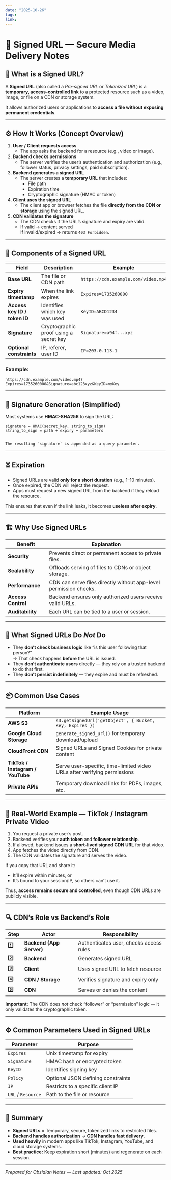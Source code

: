 ```yaml
---
date: "2025-10-26"
tags: 
link:
---
```


# 🔐 Signed URL — Secure Media Delivery Notes

## 📘 What is a Signed URL?

A **Signed URL** (also called a *Pre-signed URL* or *Tokenized URL*) is a **temporary, access-controlled link** to a protected resource such as a video, image, or file on a CDN or storage system.

It allows authorized users or applications to **access a file without exposing permanent credentials**.

---

## ⚙️ How It Works (Concept Overview)

1. **User / Client requests access**
   - The app asks the backend for a resource (e.g., video or image).
2. **Backend checks permissions**
   - The server verifies the user’s authentication and authorization (e.g., follower status, privacy settings, paid subscription).
3. **Backend generates a signed URL**
   - The server creates a **temporary URL** that includes:
     - File path  
     - Expiration time  
     - Cryptographic signature (HMAC or token)
4. **Client uses the signed URL**
   - The client app or browser fetches the file **directly from the CDN or storage** using the signed URL.
5. **CDN validates the signature**
   - The CDN checks if the URL’s signature and expiry are valid.
   - If valid → content served  
     If invalid/expired → returns `403 Forbidden`.

---

## 🔑 Components of a Signed URL

| Field | Description | Example |
|--------|--------------|----------|
| **Base URL** | The file or CDN path | `https://cdn.example.com/video.mp4` |
| **Expiry timestamp** | When the link expires | `Expires=1735260000` |
| **Access key ID / token ID** | Identifies which key was used | `KeyID=ABCD1234` |
| **Signature** | Cryptographic proof using a secret key | `Signature=a94f...xyz` |
| **Optional constraints** | IP, referer, user ID | `IP=203.0.113.1` |

### Example:
```
https://cdn.example.com/video.mp4?Expires=1735260000&Signature=abc123xyz&KeyID=myKey
```

---

## 🧮 Signature Generation (Simplified)

Most systems use **HMAC-SHA256** to sign the URL:

```
signature = HMAC(secret_key, string_to_sign)
string_to_sign = path + expiry + parameters


The resulting `signature` is appended as a query parameter.
```



---

## ⏳ Expiration

- Signed URLs are valid **only for a short duration** (e.g., 1–10 minutes).
- Once expired, the CDN will reject the request.
- Apps must request a new signed URL from the backend if they reload the resource.

This ensures that even if the link leaks, it becomes **useless after expiry**.

---

## 🏗️ Why Use Signed URLs

| Benefit | Explanation |
|----------|--------------|
| **Security** | Prevents direct or permanent access to private files. |
| **Scalability** | Offloads serving of files to CDNs or object storage. |
| **Performance** | CDN can serve files directly without app-level permission checks. |
| **Access Control** | Backend ensures only authorized users receive valid URLs. |
| **Auditability** | Each URL can be tied to a user or session. |

---

## 🚫 What Signed URLs Do *Not* Do

- They **don’t check business logic** like “is this user following that person?”  
  → That check happens **before** the URL is issued.  
- They **don’t authenticate users** directly — they rely on a trusted backend to do that first.
- They **don’t persist indefinitely** — they expire and must be refreshed.

---

## 📦 Common Use Cases

| Platform | Example Usage |
|-----------|----------------|
| **AWS S3** | `s3.getSignedUrl('getObject', { Bucket, Key, Expires })` |
| **Google Cloud Storage** | `generate_signed_url()` for temporary download/upload |
| **CloudFront CDN** | Signed URLs and Signed Cookies for private content |
| **TikTok / Instagram / YouTube** | Serve user-specific, time-limited video URLs after verifying permissions |
| **Private APIs** | Temporary download links for PDFs, images, etc. |

---

## 🧠 Real-World Example — TikTok / Instagram Private Video

1. You request a private user’s post.  
2. Backend verifies your **auth token** and **follower relationship**.  
3. If allowed, backend issues a **short-lived signed CDN URL** for that video.  
4. App fetches the video directly from CDN.  
5. The CDN validates the signature and serves the video.  

If you copy that URL and share it:
- It’ll expire within minutes, or  
- It’s bound to your session/IP, so others can’t use it.

Thus, **access remains secure and controlled**, even though CDN URLs are publicly visible.

---

## 🔍 CDN’s Role vs Backend’s Role

| Step | Actor | Responsibility |
|------|--------|----------------|
| 1️⃣ | **Backend (App Server)** | Authenticates user, checks access rules |
| 2️⃣ | **Backend** | Generates signed URL |
| 3️⃣ | **Client** | Uses signed URL to fetch resource |
| 4️⃣ | **CDN / Storage** | Verifies signature and expiry only |
| 5️⃣ | **CDN** | Serves or denies the content |

**Important:** The CDN does *not* check “follower” or “permission” logic — it only validates the cryptographic token.

---

## ⚙️ Common Parameters Used in Signed URLs

| Parameter | Purpose |
|------------|----------|
| `Expires` | Unix timestamp for expiry |
| `Signature` | HMAC hash or encrypted token |
| `KeyID` | Identifies signing key |
| `Policy` | Optional JSON defining constraints |
| `IP` | Restricts to a specific client IP |
| `URL` / `Resource` | Path to the file or resource |

---

## 🧾 Summary

- **Signed URLs** = Temporary, secure, tokenized links to restricted files.  
- **Backend handles authorization** → **CDN handles fast delivery**.  
- **Used heavily** in modern apps like TikTok, Instagram, YouTube, and cloud storage systems.  
- **Best practice:** Keep expiration short (minutes) and regenerate on each session.

---

*Prepared for Obsidian Notes — Last updated: Oct 2025*

